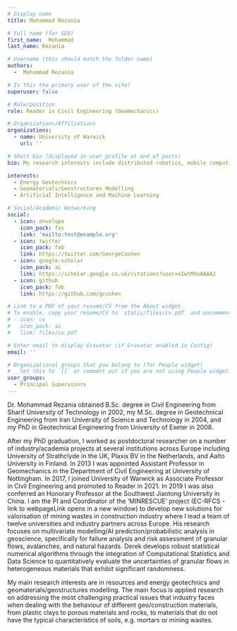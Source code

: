 ```yaml
---
# Display name
title: Mohammad Rezania

# Full name (for SEO)
first_name:  Mohammad 
last_name: Rezania

# Username (this should match the folder name)
authors:
  -  Mohammad Rezania

# Is this the primary user of the site?
superuser: false

# Role/position
role: Reader in Civil Engineering (Geomechanics)  

# Organizations/Affiliations
organizations:
  - name: University of Warwick
    url: ''

# Short bio (displayed in user profile at end of posts)
bio: My research interests include distributed robotics, mobile computing, and programmable matter.

interests:
  - Energy Geotechnics
  - Geomaterials/Geostructures Modelling
  - Artificial Intelligence and Machine Learning

# Social/Academic Networking
social:
  - icon: envelope
    icon_pack: fas
    link: 'mailto:test@example.org'
  - icon: twitter
    icon_pack: fab
    link: https://twitter.com/GeorgeCushen
  - icon: google-scholar
    icon_pack: ai
    link: https://scholar.google.co.uk/citations?user=sIwtMXoAAAAJ
  - icon: github
    icon_pack: fab
    link: https://github.com/gcushen

# Link to a PDF of your resume/CV from the About widget.
# To enable, copy your resume/CV to `static/files/cv.pdf` and uncomment the lines below.
# - icon: cv
#   icon_pack: ai
#   link: files/cv.pdf

# Enter email to display Gravatar (if Gravatar enabled in Config)
email: ''

# Organizational groups that you belong to (for People widget)
#   Set this to `[]` or comment out if you are not using People widget.
user_groups:
  - Principal Supervisors
---
```

Dr. Mohammad Rezania obtained B.Sc. degree in Civil Engineering from Sharif University of Technology in 2002, my M.Sc. degree in Geotechnical Engineering from Iran University of Science and Technology in 2004, and my PhD in Geotechnical Engineering from University of Exeter in 2008.

After my PhD graduation, I worked as postdoctoral researcher on a number of industry/academia projects at several institutions across Europe including University of Strathclyde in the UK, Plaxis BV in the Netherlands, and Aalto University in Finland. In 2013 I was appointed Assistant Professor in Geomechanics in the Department of Civil Engineering at University of Nottingham. In 2017, I joined University of Warwick as Associate Professor in Civil Engineering and promoted to Reader in 2021. In 2019 I was also conferred an Honorary Professor at the Southwest Jiaotong University in China. I am the PI and Coordinator of the ‘MINRESCUE’ project (EC-RFCS - link to webpageLink opens in a new window) to develop new solutions for valorisation of mining wastes in construction industry where I lead a team of twelve universities and industry partners across Europe.
His research focuses on multivariate modelling/AI prediction/probabilistic analysis in geoscience, specifically for failure analysis and risk assessment of granular flows, avalanches, and natural hazards. Derek develops robust statistical numerical algorithms through the integration of Computational Statistics and Data Science to quantitatively evaluate the uncertainties of granular flows in heterogeneous materials that exhibit significant randomness.

My main research interests are in resources and energy geotechnics and geomaterials/geostructures modelling. The main focus is applied research on addressing the most challenging practical issues that industry faces when dealing with the behaviour of different geo/construction materials, from plastic clays to porous materials and rocks, to materials that do not have the typical characteristics of soils, e.g. mortars or mining wastes.


